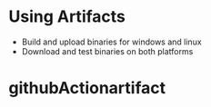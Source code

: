 # Using Artifacts

- Build and upload binaries for windows and linux
- Download and test binaries on both platforms
# githubActionartifact
